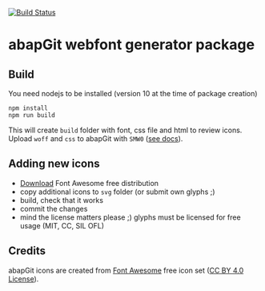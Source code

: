 [![Build Status](https://travis-ci.com/abapGit/icon-font.svg?branch=master)](https://travis-ci.com/abapGit/icon-font)

# abapGit webfont generator package

## Build

You need nodejs to be installed (version 10 at the time of package creation)

```
npm install
npm run build
```

This will create `build` folder with font, css file and html to review icons. Upload `woff` and `css` to abapGit with `SMW0` ([see docs](https://docs.abapgit.org/development/adding-icons.html)).

## Adding new icons

- [Download](https://fontawesome.com/download) Font Awesome free distribution
- copy additional icons to `svg` folder (or submit own glyphs ;)
- build, check that it works
- commit the changes
- mind the license matters please ;) glyphs must be licensed for free usage (MIT, CC, SIL OFL)

## Credits

abapGit icons are created from [Font Awesome](https://fontawesome.com/) free icon set ([CC BY 4.0 License](https://fontawesome.com/license/free)).

